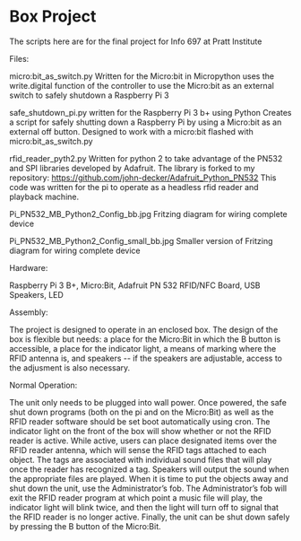 # Box Project
The scripts here are for the final project for Info 697 at Pratt Institute

Files:

micro:bit_as_switch.py
 Written for the Micro:bit in Micropython
uses the write.digital function of the controller to use the Micro:bit as an external 
switch to safely shutdown a Raspberry Pi 3

safe_shutdown_pi.py
 written for the Raspberry Pi 3 b+ using Python
Creates a script for safely shutting down a Raspberry Pi by using a Micro:bit
as an external off button. Designed to work with a micro:bit flashed with 
micro:bit_as_switch.py

rfid_reader_pyth2.py 
 Written for python 2 to take advantage of the PN532 and SPI libraries developed by 
Adafruit. The library is forked to my repository: 
https://github.com/john-decker/Adafruit_Python_PN532
This code was written for the pi to operate as a headless rfid reader and playback
machine.

Pi_PN532_MB_Python2_Config_bb.jpg
 Fritzing diagram for wiring complete device

Pi_PN532_MB_Python2_Config_small_bb.jpg
 Smaller version of Fritzing diagram for wiring complete device

Hardware:

 Raspberry Pi 3 B+, Micro:Bit, Adafruit PN 532 RFID/NFC Board, USB Speakers, LED


Assembly:

 The project is designed to operate in an enclosed box. The design of the box is flexible but needs: a place for the Micro:Bit in which the B button is accessible, a place for the indicator light, a means of marking where the RFID antenna is, and speakers -- if the speakers are adjustable, access to the adjusment is also necessary. 

Normal Operation:

 The unit only needs to be plugged into wall power. Once powered, the safe shut down programs (both on the pi and on the Micro:Bit) as well as the RFID reader software should be set boot automatically using cron. The indicator light on the front of the box will show whether or not the RFID reader is active. While active, users can place designated items over the RFID reader antenna, which will sense the RFID tags attached to each object. The tags are associated with individual sound files that will play once the reader has recognized a tag. Speakers will output the sound when the appropriate files are played. When it is time to put the objects away and shut down the unit, use the Administrator’s fob.  The Administrator’s fob will exit the RFID reader program at which point a music file will play, the indicator light will blink twice, and then the light will turn off to signal that the RFID reader is no longer active. Finally, the unit can be shut down safely by pressing the B button of the Micro:Bit.  